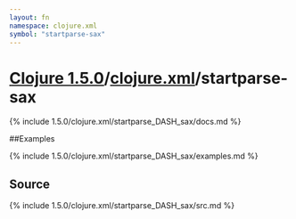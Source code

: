 ```yaml
---
layout: fn
namespace: clojure.xml
symbol: "startparse-sax"
---
```


# [Clojure 1.5.0](../../)/[clojure.xml](../)/startparse-sax

{% include 1.5.0/clojure.xml/startparse_DASH_sax/docs.md %}

##Examples

{% include 1.5.0/clojure.xml/startparse_DASH_sax/examples.md %}
## Source
{% include 1.5.0/clojure.xml/startparse_DASH_sax/src.md %}

